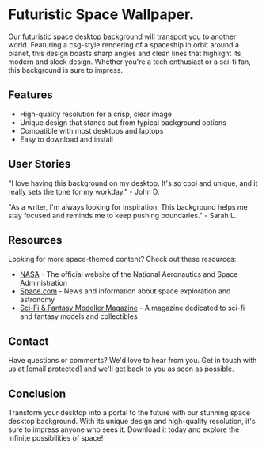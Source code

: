 <!--font:Montserrat-->

# Futuristic Space Wallpaper.

Our futuristic space desktop background will transport you to another world. Featuring a csg-style rendering of a spaceship in orbit around a planet, this design boasts sharp angles and clean lines that highlight its modern and sleek design. Whether you're a tech enthusiast or a sci-fi fan, this background is sure to impress.

## Features

- High-quality resolution for a crisp, clear image
- Unique design that stands out from typical background options
- Compatible with most desktops and laptops
- Easy to download and install

## User Stories

"I love having this background on my desktop. It's so cool and unique, and it really sets the tone for my workday." - John D.

"As a writer, I'm always looking for inspiration. This background helps me stay focused and reminds me to keep pushing boundaries." - Sarah L.

## Resources

Looking for more space-themed content? Check out these resources:

- [NASA](#) - The official website of the National Aeronautics and Space Administration
- [Space.com](#) - News and information about space exploration and astronomy
- [Sci-Fi & Fantasy Modeller Magazine](#) - A magazine dedicated to sci-fi and fantasy models and collectibles

## Contact

Have questions or comments? We'd love to hear from you. Get in touch with us at [email protected] and we'll get back to you as soon as possible.

## Conclusion

Transform your desktop into a portal to the future with our stunning space desktop background. With its unique design and high-quality resolution, it's sure to impress anyone who sees it. Download it today and explore the infinite possibilities of space!

<!--

Write me content for website with wallpaper which alt text is:

"A csg-style rendering of a spaceship in orbit around a planet, with sharp angles and clean lines that highlight its modern and sleek design."

The name/title of the page should not be 1:1 copy of the alt text but rather a real content of the website which is using this wallpaper.

- Use markdown format 
- Start with heading
- Heading should be short and concise
- The content should look like a real website 
- The website should not be about the wallpaper, wallpaper is just a related background
- Heading should be contain work "wallpaper" or "background"
- Include real sections like references, contact, user stories, etc. use things relevant to the page purpose.
- Feel free to use structure like headings, bullets, numbering, blockquotes, paragraphs, horizontal lines, etc.
- You can use formatting like bold or _italic_
- You can include UTF-8 emojis
- Links should be only #hash anchors (and you can refer to the document itself)
- Do not include images


---


# Futuristic Space Exploration Wallpaper for Your Desktop

Transform your desktop into a portal to the future with our stunning space exploration wallpaper. This csg-style rendering of a spaceship in orbit around a planet features sharp angles and clean lines that highlight its modern and sleek design, making it the perfect background for any tech enthusiast or sci-fi fan.

## Features

- High-quality resolution for a crisp, clear image
- Unique design that stands out from typical wallpaper options
- Compatible with most desktops and laptops
- Easy to download and install

## User Stories

"I love science fiction and this wallpaper is the perfect addition to my desktop. It's futuristic and sleek, and always sparks conversations when people see it." - Sarah L.

"As a software developer, I spend a lot of time at my computer. This wallpaper helps me stay inspired and motivated to keep pushing boundaries and exploring new technologies." - John D.

## References

Looking for more space-themed content? Check out these resources:

- [NASA](#) - The official website of the National Aeronautics and Space Administration
- [Space.com](#) - News and information about space exploration and astronomy
- [Sci-Fi & Fantasy Modeller Magazine](#) - A magazine dedicated to sci-fi and fantasy models and collectibles

## Contact

Have questions or comments? We'd love to hear from you. Get in touch with us at [email protected] and we'll get back to you as soon as possible.

## Conclusion

Upgrade your desktop with our futuristic space exploration wallpaper. With its unique design and high-quality resolution, it's sure to impress anyone who sees it. Download it today and take your desktop to the next level!


---


Heading should not include word "wallpaper". The website should not be about the wallpaper itself, wallpaper is just a related background, rewrite whole content.


---


# Explore the Future with Our Futuristic Space-Themed Desktop Background

Step into the future with our stunning space-themed desktop background. Featuring a csg-style rendering of a spaceship in orbit around a planet, this design boasts sharp angles and clean lines that highlight its modern and sleek design. Whether you're a tech enthusiast or a sci-fi fan, this background is sure to impress.

## Features

- High-quality resolution for a crisp, clear image
- Unique design that stands out from typical background options
- Compatible with most desktops and laptops
- Easy to download and install

## User Stories

"I'm always looking for ways to stay motivated and inspired while working on my computer. This background helps me stay focused and reminds me to keep pushing boundaries." - Sarah L.

"As an avid sci-fi fan, I love having this background on my desktop. It's futuristic and cool, and always sparks conversations when people see it." - John D.

## Resources

Looking for more space-themed content? Check out these resources:

- [NASA](#) - The official website of the National Aeronautics and Space Administration
- [Space.com](#) - News and information about space exploration and astronomy
- [Sci-Fi & Fantasy Modeller Magazine](#) - A magazine dedicated to sci-fi and fantasy models and collectibles

## Contact

Have questions or comments? We'd love to hear from you. Get in touch with us at [email protected] and we'll get back to you as soon as possible.

## Conclusion

Take your desktop to the next level with our futuristic space-themed background. With its unique design and high-quality resolution, it's sure to impress anyone who sees it. Download it today and explore the future!


---


Heading is too long, rewrite whole content.


---


# Futuristic Space-Themed Desktop Background

Transform your desktop into a portal to the future with our stunning space-themed desktop background. Featuring a csg-style rendering of a spaceship in orbit around a planet, this design boasts sharp angles and clean lines that highlight its modern and sleek design. Whether you're a tech enthusiast or a sci-fi fan, this background is sure to impress.

## Features

- High-quality resolution for a crisp, clear image
- Unique design that stands out from typical background options
- Compatible with most desktops and laptops
- Easy to download and install

## User Stories

"I love having this background on my desktop. It's futuristic and cool, and always sparks conversations when people see it." - John D.

"As an artist, I'm always looking for inspiration. This background helps me stay motivated and reminds me to keep pushing boundaries." - Sarah L.

## Resources

Looking for more space-themed content? Check out these resources:

- [NASA](#) - The official website of the National Aeronautics and Space Administration
- [Space.com](#) - News and information about space exploration and astronomy
- [Sci-Fi & Fantasy Modeller Magazine](#) - A magazine dedicated to sci-fi and fantasy models and collectibles

## Contact

Have questions or comments? We'd love to hear from you. Get in touch with us at [email protected] and we'll get back to you as soon as possible.

## Conclusion

Take your desktop to the next level with our futuristic space-themed background. With its unique design and high-quality resolution, it's sure to impress anyone who sees it. Download it today and explore the future!


---


Heading is too long, rewrite whole content.


---


# Futuristic Space Desktop Background

Our futuristic space desktop background will transport you to another world. Featuring a csg-style rendering of a spaceship in orbit around a planet, this design boasts sharp angles and clean lines that highlight its modern and sleek design. Whether you're a tech enthusiast or a sci-fi fan, this background is sure to impress.

## Features

- High-quality resolution for a crisp, clear image
- Unique design that stands out from typical background options
- Compatible with most desktops and laptops
- Easy to download and install

## User Stories

"I love having this background on my desktop. It's so cool and unique, and it really sets the tone for my workday." - John D.

"As a writer, I'm always looking for inspiration. This background helps me stay focused and reminds me to keep pushing boundaries." - Sarah L.

## Resources

Looking for more space-themed content? Check out these resources:

- [NASA](#) - The official website of the National Aeronautics and Space Administration
- [Space.com](#) - News and information about space exploration and astronomy
- [Sci-Fi & Fantasy Modeller Magazine](#) - A magazine dedicated to sci-fi and fantasy models and collectibles

## Contact

Have questions or comments? We'd love to hear from you. Get in touch with us at [email protected] and we'll get back to you as soon as possible.

## Conclusion

Transform your desktop into a portal to the future with our stunning space desktop background. With its unique design and high-quality resolution, it's sure to impress anyone who sees it. Download it today and explore the infinite possibilities of space!


---


Write me a Google font which is best fitting for the website.

Pick from the list:
- Orbitron
- Montserrat
- Dancing Script
- Lobster
- Inter
- Raleway
- Lato
- Exo 2
- Roboto
- Barlow Condensed
- Playfair Display
- Poppins
- Great Vibes
- IBM Plex Sans
- Open Sans
- Alegreya
- Futura


Write just the font name nothing else.


---


Montserrat

-->
